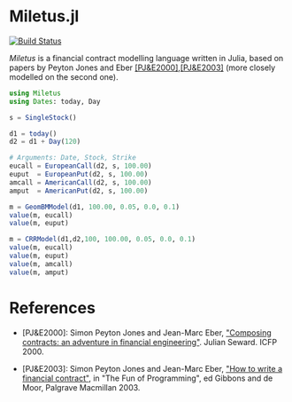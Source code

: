 # Miletus.jl

[![Build Status](https://travis-ci.org/JuliaComputing/Miletus.jl.svg?branch=master)](https://travis-ci.org/JuliaComputing/Miletus.jl)

*Miletus* is a financial contract modelling language written in Julia, based on papers by Peyton Jones and Eber [[PJ&E2000]](#PJE2000),[[PJ&E2003]](#PJE2003) (more closely modelled on the second one).


```julia
using Miletus
using Dates: today, Day

s = SingleStock()

d1 = today()
d2 = d1 + Day(120)

# Arguments: Date, Stock, Strike
eucall = EuropeanCall(d2, s, 100.00)
euput  = EuropeanPut(d2, s, 100.00)
amcall = AmericanCall(d2, s, 100.00)
amput  = AmericanPut(d2, s, 100.00)

m = GeomBMModel(d1, 100.00, 0.05, 0.0, 0.1)
value(m, eucall)
value(m, euput)

m = CRRModel(d1,d2,100, 100.00, 0.05, 0.0, 0.1)
value(m, eucall)
value(m, euput)
value(m, amcall)
value(m, amput)
```

# References

* <a id="PJE2000">[PJ&E2000]</a>: Simon Peyton Jones and Jean-Marc Eber, ["Composing contracts: an adventure in financial engineering"](http://research.microsoft.com/en-us/um/people/simonpj/Papers/financial-contracts/contracts-icfp.htm). Julian Seward. ICFP 2000. 

* <a id="PJE2003">[PJ&E2003]</a>: Simon Peyton Jones and Jean-Marc Eber, ["How to write a financial contract"](http://citeseerx.ist.psu.edu/viewdoc/summary?doi=10.1.1.14.7885), in "The Fun of Programming", ed Gibbons and de Moor, Palgrave Macmillan 2003.



